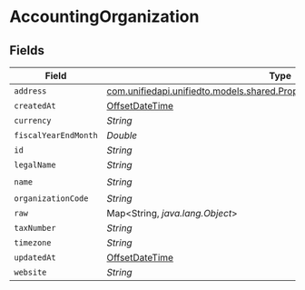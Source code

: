 # AccountingOrganization


## Fields

| Field                                                                                                                                        | Type                                                                                                                                         | Required                                                                                                                                     | Description                                                                                                                                  |
| -------------------------------------------------------------------------------------------------------------------------------------------- | -------------------------------------------------------------------------------------------------------------------------------------------- | -------------------------------------------------------------------------------------------------------------------------------------------- | -------------------------------------------------------------------------------------------------------------------------------------------- |
| `address`                                                                                                                                    | [com.unifiedapi.unifiedto.models.shared.PropertyAccountingOrganizationAddress](../../models/shared/PropertyAccountingOrganizationAddress.md) | :heavy_minus_sign:                                                                                                                           | N/A                                                                                                                                          |
| `createdAt`                                                                                                                                  | [OffsetDateTime](https://docs.oracle.com/javase/8/docs/api/java/time/OffsetDateTime.html)                                                    | :heavy_minus_sign:                                                                                                                           | N/A                                                                                                                                          |
| `currency`                                                                                                                                   | *String*                                                                                                                                     | :heavy_minus_sign:                                                                                                                           | N/A                                                                                                                                          |
| `fiscalYearEndMonth`                                                                                                                         | *Double*                                                                                                                                     | :heavy_minus_sign:                                                                                                                           | N/A                                                                                                                                          |
| `id`                                                                                                                                         | *String*                                                                                                                                     | :heavy_minus_sign:                                                                                                                           | N/A                                                                                                                                          |
| `legalName`                                                                                                                                  | *String*                                                                                                                                     | :heavy_minus_sign:                                                                                                                           | N/A                                                                                                                                          |
| `name`                                                                                                                                       | *String*                                                                                                                                     | :heavy_check_mark:                                                                                                                           | N/A                                                                                                                                          |
| `organizationCode`                                                                                                                           | *String*                                                                                                                                     | :heavy_minus_sign:                                                                                                                           | N/A                                                                                                                                          |
| `raw`                                                                                                                                        | Map<String, *java.lang.Object*>                                                                                                              | :heavy_minus_sign:                                                                                                                           | N/A                                                                                                                                          |
| `taxNumber`                                                                                                                                  | *String*                                                                                                                                     | :heavy_minus_sign:                                                                                                                           | N/A                                                                                                                                          |
| `timezone`                                                                                                                                   | *String*                                                                                                                                     | :heavy_minus_sign:                                                                                                                           | N/A                                                                                                                                          |
| `updatedAt`                                                                                                                                  | [OffsetDateTime](https://docs.oracle.com/javase/8/docs/api/java/time/OffsetDateTime.html)                                                    | :heavy_minus_sign:                                                                                                                           | N/A                                                                                                                                          |
| `website`                                                                                                                                    | *String*                                                                                                                                     | :heavy_minus_sign:                                                                                                                           | N/A                                                                                                                                          |